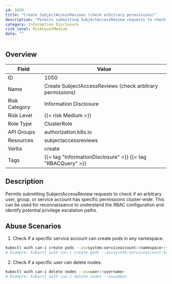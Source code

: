 ```yaml
---
id: 1050
title: "Create SubjectAccessReviews (check arbitrary permissions)"
description: "Permits submitting SubjectAccessReview requests to check if an arbitrary user, group, or service account has specific permissions cluster-wide. This can be used for reconnaissance to understand the RBAC configuration and identify potential privilege escalation paths."
category: Information Disclosure
risk_level: RiskLevelMedium
date: ""
---
```


## Overview

| Field         | Value                                                       |
| ------------- | ----------------------------------------------------------- |
| ID            | 1050                                                        |
| Name          | Create SubjectAccessReviews (check arbitrary permissions)   |
| Risk Category | Information Disclosure                                      |
| Risk Level    | {{< risk Medium >}}                                         |
| Role Type     | ClusterRole                                                 |
| API Groups    | authorization.k8s.io                                        |
| Resources     | subjectaccessreviews                                        |
| Verbs         | create                                                      |
| Tags          | {{< tag "InformationDisclosure" >}} {{< tag "RBACQuery" >}} |

## Description

Permits submitting SubjectAccessReview requests to check if an arbitrary user, group, or service account has specific permissions cluster-wide. This can be used for reconnaissance to understand the RBAC configuration and identify potential privilege escalation paths.

## Abuse Scenarios

1. Check if a specific service account can create pods in any namespace.

```bash
kubectl auth can-i create pods --as=system:serviceaccount:<namespace>:<serviceaccount-name> --all-namespaces
# Example: kubectl auth can-i create pods --as=system:serviceaccount:kube-system:default --all-namespaces

```

2. Check if a specific user can delete nodes.

```bash
kubectl auth can-i delete nodes --as=user:<username>
# Example: kubectl auth can-i delete nodes --as=admin

```
